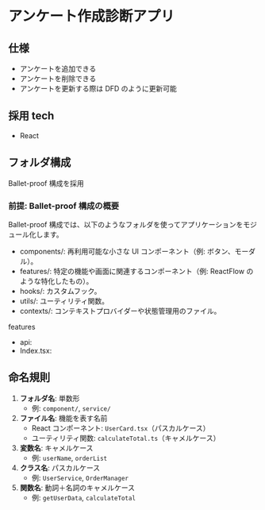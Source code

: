 # アンケート作成診断アプリ

## 仕様

- アンケートを追加できる
- アンケートを削除できる
- アンケートを更新する際は DFD のように更新可能

## 採用 tech

- React

## フォルダ構成

Ballet-proof 構成を採用

### 前提: Ballet-proof 構成の概要

Ballet-proof 構成では、以下のようなフォルダを使ってアプリケーションをモジュール化します。

- components/: 再利用可能な小さな UI コンポーネント（例: ボタン、モーダル）。
- features/: 特定の機能や画面に関連するコンポーネント（例: ReactFlow のような特化したもの）。
- hooks/: カスタムフック。
- utils/: ユーティリティ関数。
- contexts/: コンテキストプロバイダーや状態管理用のファイル。

features

- api:
- Index.tsx:

## 命名規則

1. **フォルダ名**: 単数形
   - 例: `component/`, `service/`
2. **ファイル名**: 機能を表す名前
   - React コンポーネント: `UserCard.tsx`（パスカルケース）
   - ユーティリティ関数: `calculateTotal.ts`（キャメルケース）
3. **変数名**: キャメルケース
   - 例: `userName`, `orderList`
4. **クラス名**: パスカルケース
   - 例: `UserService`, `OrderManager`
5. **関数名**: 動詞＋名詞のキャメルケース
   - 例: `getUserData`, `calculateTotal`

